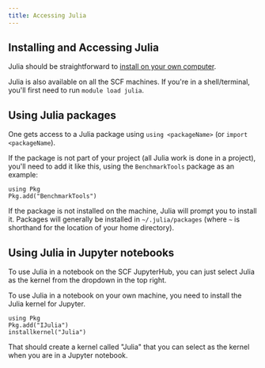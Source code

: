 ```yaml
---
title: Accessing Julia
---
```


## Installing and Accessing Julia

Julia should be straightforward to [install on your own computer](https://julialang.org/downloads/).

Julia is also available on all the SCF machines. If you're in a shell/terminal, you'll first need to run `module load julia`. 

## Using Julia packages

One gets access to a Julia package using `using <packageName>` (or `import <packageName`).

If the package is not part of your project (all Julia work is done in a project), you'll need to add it like this, using the `BenchmarkTools` package as an example:

```{julia}
using Pkg
Pkg.add("BenchmarkTools")
```

If the package is not installed on the machine, Julia will prompt you to install it. Packages will generally be installed in `~/.julia/packages` (where `~` is shorthand for the location of your home directory).

## Using Julia in Jupyter notebooks

To use Julia in a notebook on the SCF JupyterHub, you can just select Julia as the kernel from the dropdown in the top right.

To use Julia in a notebook on your own machine, you need to install the Julia kernel for Jupyter.

```{julia}
using Pkg
Pkg.add("IJulia")
installkernel("Julia")
```

That should create a kernel called "Julia" that you can select as the kernel when you are in a Jupyter notebook.
